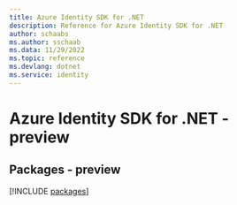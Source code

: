 ```yaml
---
title: Azure Identity SDK for .NET
description: Reference for Azure Identity SDK for .NET
author: schaabs
ms.author: sschaab
ms.data: 11/29/2022
ms.topic: reference
ms.devlang: dotnet
ms.service: identity
---
```

# Azure Identity SDK for .NET - preview
## Packages - preview
[!INCLUDE [packages](identity-index.md)]
